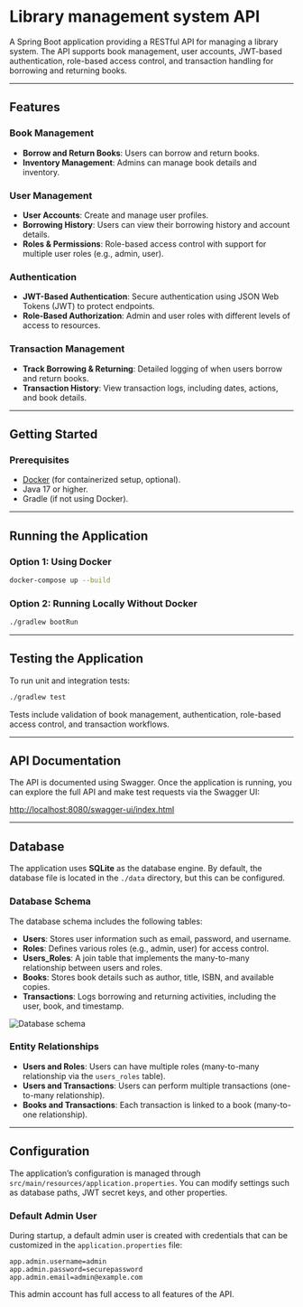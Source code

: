 # Library management system API

A Spring Boot application providing a RESTful API for managing a library system. The API supports book management, user accounts, JWT-based authentication, role-based access control, and transaction handling for borrowing and returning books.

---

## Features

### Book Management

- **Borrow and Return Books**: Users can borrow and return books.
- **Inventory Management**: Admins can manage book details and inventory.

### User Management

- **User Accounts**: Create and manage user profiles.
- **Borrowing History**: Users can view their borrowing history and account details.
- **Roles & Permissions**: Role-based access control with support for multiple user roles (e.g., admin, user).

### Authentication

- **JWT-Based Authentication**: Secure authentication using JSON Web Tokens (JWT) to protect endpoints.
- **Role-Based Authorization**: Admin and user roles with different levels of access to resources.

### Transaction Management

- **Track Borrowing & Returning**: Detailed logging of when users borrow and return books.
- **Transaction History**: View transaction logs, including dates, actions, and book details.

---

## Getting Started

### Prerequisites

- [Docker](https://www.docker.com/get-started) (for containerized setup, optional).
- Java 17 or higher.
- Gradle (if not using Docker).

---

## Running the Application

### Option 1: Using Docker

   ```bash
   docker-compose up --build
   ```

### Option 2: Running Locally Without Docker

   ```bash
   ./gradlew bootRun
   ```

---

## Testing the Application

To run unit and integration tests:

```bash
./gradlew test
```

Tests include validation of book management, authentication, role-based access control, and transaction workflows.

---

## API Documentation

The API is documented using Swagger. Once the application is running, you can explore the full API and make test requests via the Swagger UI:

[http://localhost:8080/swagger-ui/index.html](http://localhost:8080/swagger-ui/index.html)

---

## Database

The application uses **SQLite** as the database engine. By default, the database file is located in the `./data` directory, but this can be configured.

### Database Schema

The database schema includes the following tables:

- **Users**: Stores user information such as email, password, and username.
- **Roles**: Defines various roles (e.g., admin, user) for access control.
- **Users_Roles**: A join table that implements the many-to-many relationship between users and roles.
- **Books**: Stores book details such as author, title, ISBN, and available copies.
- **Transactions**: Logs borrowing and returning activities, including the user, book, and timestamp.

![Database schema](images/database_schema.png)

### Entity Relationships

- **Users and Roles**: Users can have multiple roles (many-to-many relationship via the `users_roles` table).
- **Users and Transactions**: Users can perform multiple transactions (one-to-many relationship).
- **Books and Transactions**: Each transaction is linked to a book (many-to-one relationship).

---

## Configuration

The application’s configuration is managed through `src/main/resources/application.properties`. You can modify settings such as database paths, JWT secret keys, and other properties.

### Default Admin User

During startup, a default admin user is created with credentials that can be customized in the `application.properties` file:

```properties
app.admin.username=admin
app.admin.password=securepassword
app.admin.email=admin@example.com
```

This admin account has full access to all features of the API.
